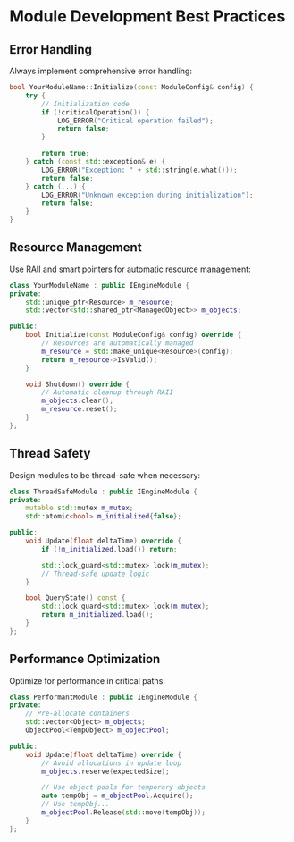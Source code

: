 # Module Development Best Practices

## Error Handling

Always implement comprehensive error handling:

```cpp
bool YourModuleName::Initialize(const ModuleConfig& config) {
    try {
        // Initialization code
        if (!criticalOperation()) {
            LOG_ERROR("Critical operation failed");
            return false;
        }

        return true;
    } catch (const std::exception& e) {
        LOG_ERROR("Exception: " + std::string(e.what()));
        return false;
    } catch (...) {
        LOG_ERROR("Unknown exception during initialization");
        return false;
    }
}
```

## Resource Management

Use RAII and smart pointers for automatic resource management:

```cpp
class YourModuleName : public IEngineModule {
private:
    std::unique_ptr<Resource> m_resource;
    std::vector<std::shared_ptr<ManagedObject>> m_objects;

public:
    bool Initialize(const ModuleConfig& config) override {
        // Resources are automatically managed
        m_resource = std::make_unique<Resource>(config);
        return m_resource->IsValid();
    }

    void Shutdown() override {
        // Automatic cleanup through RAII
        m_objects.clear();
        m_resource.reset();
    }
};
```

## Thread Safety

Design modules to be thread-safe when necessary:

```cpp
class ThreadSafeModule : public IEngineModule {
private:
    mutable std::mutex m_mutex;
    std::atomic<bool> m_initialized{false};

public:
    void Update(float deltaTime) override {
        if (!m_initialized.load()) return;

        std::lock_guard<std::mutex> lock(m_mutex);
        // Thread-safe update logic
    }

    bool QueryState() const {
        std::lock_guard<std::mutex> lock(m_mutex);
        return m_initialized.load();
    }
};
```

## Performance Optimization

Optimize for performance in critical paths:

```cpp
class PerformantModule : public IEngineModule {
private:
    // Pre-allocate containers
    std::vector<Object> m_objects;
    ObjectPool<TempObject> m_objectPool;

public:
    void Update(float deltaTime) override {
        // Avoid allocations in update loop
        m_objects.reserve(expectedSize);

        // Use object pools for temporary objects
        auto tempObj = m_objectPool.Acquire();
        // Use tempObj...
        m_objectPool.Release(std::move(tempObj));
    }
};
```
